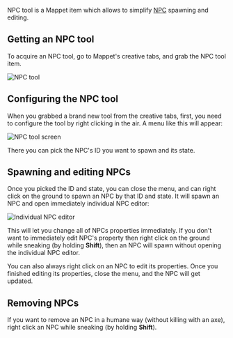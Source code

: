 NPC tool is a Mappet item which allows to simplify [NPC](./NPCs) spawning and editing.

## Getting an NPC tool

To acquire an NPC tool, go to Mappet's creative tabs, and grab the NPC tool item.

![NPC tool](https://i.imgur.com/QV5SpBn.png)

## Configuring the NPC tool

When you grabbed a brand new tool from the creative tabs, first, you need to configure the tool by right clicking in the air. A menu like this will appear: 

![NPC tool screen](https://i.imgur.com/3h7vdTe.png)

There you can pick the NPC's ID you want to spawn and its state. 

## Spawning and editing NPCs 

Once you picked the ID and state, you can close the menu, and can right click on the ground to spawn an NPC by that ID and state. It will spawn an NPC and open immediately individual NPC editor:

![Individual NPC editor](https://i.imgur.com/qIoppFj.png)

This will let you change all of NPCs properties immediately. If you don't want to immediately edit NPC's property then right click on the ground while sneaking (by holding **Shift**), then an NPC will spawn without opening the individual NPC editor.

You can also always right click on an NPC to edit its properties. Once you finished editing its properties, close the menu, and the NPC will get updated. 

## Removing NPCs

If you want to remove an NPC in a humane way (without killing with an axe), right click an NPC while sneaking (by holding **Shift**).

